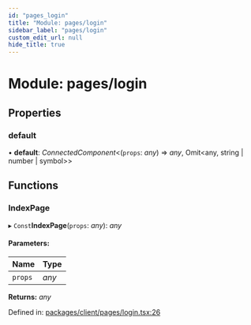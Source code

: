 ```yaml
---
id: "pages_login"
title: "Module: pages/login"
sidebar_label: "pages/login"
custom_edit_url: null
hide_title: true
---
```


# Module: pages/login

## Properties

### default

• **default**: *ConnectedComponent*<(`props`: *any*) => *any*, Omit<any, string \| number \| symbol\>\>

## Functions

### IndexPage

▸ `Const`**IndexPage**(`props`: *any*): *any*

#### Parameters:

Name | Type |
:------ | :------ |
`props` | *any* |

**Returns:** *any*

Defined in: [packages/client/pages/login.tsx:26](https://github.com/xr3ngine/xr3ngine/blob/66a84a950/packages/client/pages/login.tsx#L26)
